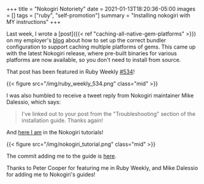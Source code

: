 +++
title = "Nokogiri Notoriety"
date = 2021-01-13T18:20:36-05:00
images = []
tags = ["ruby", "self-promotion"]
summary = "Installing nokogiri with MY instructions"
+++

Last week, I wrote a [post]({{< ref "caching-all-native-gem-platforms" >}}) on 
my employer's [blog](https://blog.thegnar.co/caching-all-native-gem-platforms) 
about how to set up the correct bundler configuration 
to support caching multiple platforms of gems. This came up with the latest Nokogiri 
release, where pre-built binaries for various platforms are now available, so 
you don't need to install from source. 

That post has been featured in Ruby Weekly [#534](https://rubyweekly.com/issues/534)! 

{{< figure src="/img/ruby_weekly_534.png" class="mid" >}} 

I was also humbled to receive a tweet reply from Nokogiri maintainer Mike Dalessio, which says:

> I've linked out to your post from the "Troubleshooting" section of the installation guide. Thanks again! 

And [here I am](https://nokogiri.org/tutorials/installing_nokogiri.html#using-vendorcache-to-deploy-to-another-architecture) 
in the Nokogiri tutorials! 

{{< figure src="/img/nokogiri_tutorial.png" class="mid" >}} 

The commit adding me to the guide is [here](https://github.com/sparklemotion/nokogiri.org/commit/173ecdc110c738d0c5708934eb51d03e8e9f418d). 

Thanks to Peter Cooper for featuring me in Ruby Weekly, and Mike Dalessio for 
adding me to Nokogiri's guides! 
